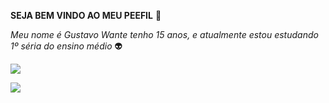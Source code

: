 **SEJA BEM VINDO AO MEU PEEFIL** 🚜

  _Meu nome é Gustavo Wante tenho 15 anos, e atualmente estou estudando 1º séria do ensino médio_ 👽
  
![](https://media1.tenor.com/m/jvM7s2tiUWsAAAAC/rat-spin.gif)

![](https://media1.tenor.com/m/FNcEGDT-jeUAAAAC/spongebob-smirk.gif)

